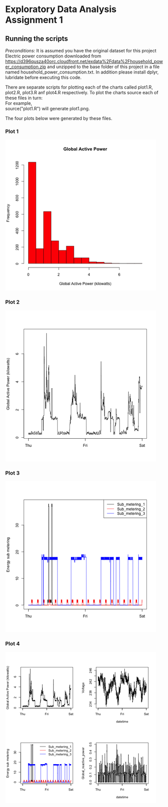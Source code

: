 Exploratory Data Analysis Assignment 1
================================

## Running the scripts

*Preconditions:*  It is assumed you have the original dataset for this project Electric power consumption  downloaded from https://d396qusza40orc.cloudfront.net/exdata%2Fdata%2Fhousehold_power_consumption.zip and unzipped to the base folder of this project in a file named household_power_consumption.txt.   In addition please install dplyr, lubridate before executing this code.

There are separate scripts for plotting each of the charts called plot1.R, plot2.R, plot3.R anf plot4.R respectively.  To plot the charts source each of these files in turn:  
For example,  
source("plot1.R")
will generate plot1.png.


The four plots below were generated by these files. 


### Plot 1


![plot of chunk unnamed-chunk-2](plot1.png) 


### Plot 2

![plot of chunk unnamed-chunk-3](plot2.png) 


### Plot 3

![plot of chunk unnamed-chunk-4](plot3.png) 


### Plot 4

![plot of chunk unnamed-chunk-5](plot4.png) 
